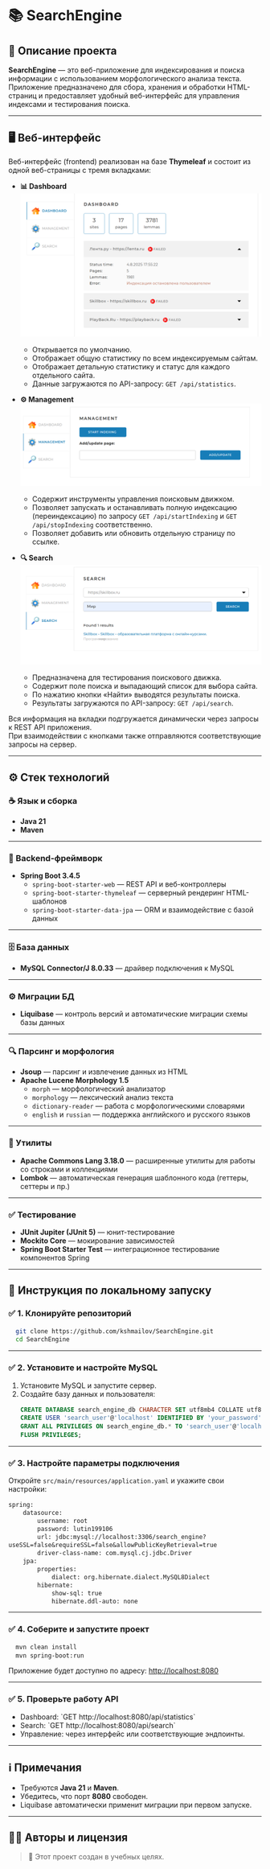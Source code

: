 # 📚 SearchEngine

## 📌 Описание проекта

**SearchEngine** — это веб-приложение для индексирования и поиска информации с использованием морфологического анализа текста.  
Приложение предназначено для сбора, хранения и обработки HTML-страниц и предоставляет удобный веб-интерфейс для управления индексами и тестирования поиска.

---

## 🖥️ Веб-интерфейс

Веб-интерфейс (frontend) реализован на базе **Thymeleaf** и состоит из одной веб-страницы с тремя вкладками:

- **📊 Dashboard**
![img.png](img.png)
    - Открывается по умолчанию.
    - Отображает общую статистику по всем индексируемым сайтам.
    - Отображает детальную статистику и статус для каждого отдельного сайта.
    - Данные загружаются по API-запросу: `GET /api/statistics`.

- **⚙️ Management**
![img_1.png](img_1.png)
    - Содержит инструменты управления поисковым движком.
    - Позволяет запускать и останавливать полную индексацию (переиндексацию) по запросу `GET /api/startIndexing` и `GET /api/stopIndexing` соответственно.
    - Позволяет добавить или обновить отдельную страницу по ссылке.

- **🔍 Search**
![img_2.png](img_2.png)
    - Предназначена для тестирования поискового движка.
    - Содержит поле поиска и выпадающий список для выбора сайта.
    - По нажатию кнопки «Найти» выводятся результаты поиска.
    - Результаты загружаются по API-запросу: `GET /api/search`.

Вся информация на вкладки подгружается динамически через запросы к REST API приложения.  
При взаимодействии с кнопками также отправляются соответствующие запросы на сервер.

---

## ⚙️ Стек технологий

### ☕ Язык и сборка
- **Java 21**
- **Maven**

---

### 🚀 Backend-фреймворк
- **Spring Boot 3.4.5**
    - `spring-boot-starter-web` — REST API и веб-контроллеры
    - `spring-boot-starter-thymeleaf` — серверный рендеринг HTML-шаблонов
    - `spring-boot-starter-data-jpa` — ORM и взаимодействие с базой данных

---

### 🗄️ База данных
- **MySQL Connector/J 8.0.33** — драйвер подключения к MySQL

---

### ⚙️ Миграции БД
- **Liquibase** — контроль версий и автоматические миграции схемы базы данных

---

### 🔍 Парсинг и морфология
- **Jsoup** — парсинг и извлечение данных из HTML
- **Apache Lucene Morphology 1.5**
    - `morph` — морфологический анализатор
    - `morphology` — лексический анализ текста
    - `dictionary-reader` — работа с морфологическими словарями
    - `english` и `russian` — поддержка английского и русского языков

---

### 🧰 Утилиты
- **Apache Commons Lang 3.18.0** — расширенные утилиты для работы со строками и коллекциями
- **Lombok** — автоматическая генерация шаблонного кода (геттеры, сеттеры и пр.)

---

### ✅ Тестирование
- **JUnit Jupiter (JUnit 5)** — юнит-тестирование
- **Mockito Core** — мокирование зависимостей
- **Spring Boot Starter Test** — интеграционное тестирование компонентов Spring

---

## 🚀 Инструкция по локальному запуску

### ✅ 1. Клонируйте репозиторий

```bash
  git clone https://github.com/kshmailov/SearchEngine.git
  cd SearchEngine
```

---

### ✅ 2. Установите и настройте MySQL

1. Установите MySQL и запустите сервер.
2. Создайте базу данных и пользователя:
   ```sql
   CREATE DATABASE search_engine_db CHARACTER SET utf8mb4 COLLATE utf8mb4_unicode_ci;
   CREATE USER 'search_user'@'localhost' IDENTIFIED BY 'your_password';
   GRANT ALL PRIVILEGES ON search_engine_db.* TO 'search_user'@'localhost';
   FLUSH PRIVILEGES;
   ```

---

### ✅ 3. Настройте параметры подключения

Откройте `src/main/resources/application.yaml` и укажите свои настройки:

```properties
spring:
    datasource:
        username: root
        password: lutin199106
        url: jdbc:mysql://localhost:3306/search_engine?useSSL=false&requireSSL=false&allowPublicKeyRetrieval=true
        driver-class-name: com.mysql.cj.jdbc.Driver
    jpa:
        properties:
            dialect: org.hibernate.dialect.MySQL8Dialect
        hibernate:
            show-sql: true
            hibernate.ddl-auto: none
```

---

### ✅ 4. Соберите и запустите проект

```bash
  mvn clean install
  mvn spring-boot:run
```

Приложение будет доступно по адресу: [http://localhost:8080](http://localhost:8080)

---

### ✅ 5. Проверьте работу API

- Dashboard: \`GET http://localhost:8080/api/statistics\`
- Search: \`GET http://localhost:8080/api/search\`
- Управление: через интерфейс или соответствующие эндпоинты.


---

## ℹ️ Примечания

- Требуются **Java 21** и **Maven**.
- Убедитесь, что порт **8080** свободен.
- Liquibase автоматически применит миграции при первом запуске.

---

## 👨‍💻 Авторы и лицензия

> 📄 Этот проект создан в учебных целях.
